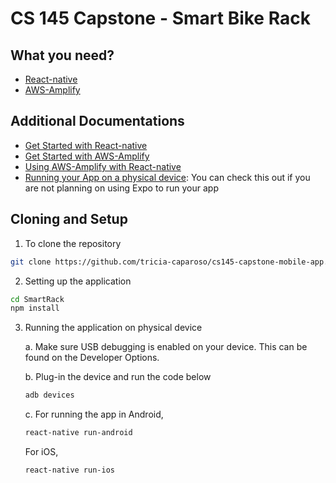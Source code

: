 # CS 145 Capstone - Smart Bike Rack

## What you need?
* [React-native](https://facebook.github.io/react-native/docs/getting-started.html)
* [AWS-Amplify](https://github.com/aws-amplify/amplify-js)

## Additional Documentations
* [Get Started with React-native](https://facebook.github.io/react-native/)
* [Get Started with AWS-Amplify](https://aws-amplify.github.io/)
* [Using AWS-Amplify with React-native](https://facebook.github.io/react-native/blog/2018/03/05/AWS-app-sync)
* [Running your App on a physical device](https://facebook.github.io/react-native/docs/running-on-device): You can check this out if you are not planning on using Expo to run your app

## Cloning and Setup
1. To clone the repository
```bash
git clone https://github.com/tricia-caparoso/cs145-capstone-mobile-app.git
```
2. Setting up the application
```bash
cd SmartRack
npm install
```
3. Running the application on physical device

    a. Make sure USB debugging is enabled on your device. This can be found on the Developer Options.

    b. Plug-in the device and run the code below
    ```bash
    adb devices
    ```
    c. For running the app in Android,
    ```bash
    react-native run-android
    ```
    For iOS,
    ```bash
    react-native run-ios
    ```
